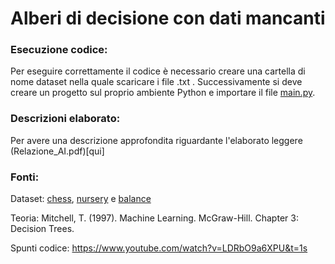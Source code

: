 # Alberi di decisione con dati mancanti


### Esecuzione codice:
Per eseguire correttamente il codice è necessario creare una cartella di nome dataset nella quale scaricare i file .txt .
Successivamente si deve creare un progetto sul proprio ambiente Python e importare il file [main.py](main.py).


### Descrizioni elaborato:
Per avere una descrizione approfondita riguardante l'elaborato leggere (Relazione_AI.pdf)[qui]


### Fonti:
Dataset: [chess](https://archive.ics.uci.edu/ml/datasets/Chess+(King-Rook+vs.+King-Pawn)), [nursery](https://archive.ics.uci.edu/ml/datasets/nursery) e [balance](http://archive.ics.uci.edu/ml/datasets/balance+scale)

Teoria: Mitchell, T. (1997). Machine Learning. McGraw-Hill. Chapter 3: Decision Trees. 

Spunti codice: https://www.youtube.com/watch?v=LDRbO9a6XPU&t=1s






